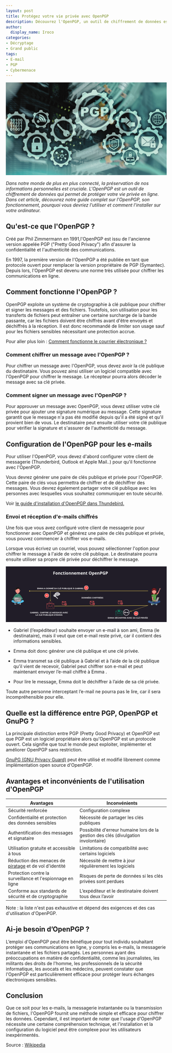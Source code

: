 ```yaml
---
layout: post
title: Protégez votre vie privée avec OpenPGP
description: Découvrez l'OpenPGP, un outil de chiffrement de données essentiel pour préserver votre vie privée en ligne. Apprenez-en plus dans notre guide complet. 
author:
  display_name: Iroco
categories:
- Décryptage
- Grand public
tags:
- E-mail
- PGP
- Cybermenace
---
```

![Illustration de l'article](/images/PGP/PGP.png)

*Dans notre monde de plus en plus connecté, la préservation de nos informations personnelles est cruciale. L'OpenPGP est un outil de chiffrement de données qui permet de protéger votre vie privée en ligne. Dans cet article, découvrez notre guide complet sur l'OpenPGP, son fonctionnement, pourquoi vous devriez l'utiliser et comment l'installer sur votre ordinateur.*

## Qu'est-ce que l'OpenPGP ?

 Créé par Phil Zimmermann en 1991,l'OpenPGP est issu de l'ancienne version appelée PGP ("Pretty Good Privacy") afin d'assurer la confidentialité et l'authenticité des communications. 
 
 En 1997, la première version de l'OpenPGP a été publiée en tant que protocole ouvert pour remplacer la version propriétaire de PGP (Symantec). Depuis lors, l'OpenPGP est devenu une norme très utilisée pour chiffrer les communications en ligne.

## Comment fonctionne l'OpenPGP ?

OpenPGP exploite un système de cryptographie à clé publique pour chiffrer et signer les messages et des fichiers. Toutefois, 
son utilisation pour les transferts de fichiers peut entraîner une certaine surcharge de la bande passante, car les fichiers doivent être chiffrés avant d'être envoyés et déchiffrés à la réception. Il est donc recommandé de limiter son usage sauf pour les fichiers sensibles nécessitant une protection accrue.

Pour aller plus loin : [Comment fonctionne le courrier électronique ?](https://blog.iroco.co/comment-fonctionne-le-courrier-%C3%A9lectronique/)
### Comment chiffrer un message avec l'OpenPGP ?

Pour chiffrer un message avec l'OpenPGP, vous devez avoir la clé publique du destinataire. Vous pouvez ainsi utiliser un logiciel compatible avec l'OpenPGP pour chiffrer le message. Le récepteur pourra alors décoder le message avec sa clé privée.

### Comment signer un message avec l'OpenPGP ?

Pour approuver un message avec OpenPGP, vous devez utiliser votre clé privée pour ajouter une signature numérique au message. Cette signature garantit que le message n'a pas été modifié depuis qu'il a été signé et qu'il provient bien de vous. Le destinataire peut ensuite utiliser votre clé publique pour vérifier la signature et s'assurer de l'authenticité du message.

## Configuration de l'OpenPGP pour les e-mails

Pour utiliser l'OpenPGP, vous devez d'abord configurer votre client de messagerie (Thunderbird, Outlook et Apple Mail..) pour qu'il fonctionne avec l'OpenPGP.

Vous devrez générer une paire de clés publique et privée pour l'OpenPGP. Cette paire de clés vous permettra de chiffrer et de déchiffrer des messages. Vous devrez également partager votre clé publique avec les personnes avec lesquelles vous souhaitez communiquer en toute sécurité.

Voir [le guide d'installation d'OpenPGP dans Thundebird.](https://support.mozilla.org/fr/kb/openpgp-thunderbird-guide-faq) 

### Envoi et réception d'e-mails chiffrés

Une fois que vous avez configuré votre client de messagerie pour fonctionner avec OpenPGP et générez une paire de clés publique et privée, vous pouvez commencer à chiffrer vos e-mails.

Lorsque vous écrivez un courriel, vous pouvez sélectionner l'option pour chiffrer le message à l'aide de votre clé publique. Le destinataire pourra ensuite utiliser sa propre clé privée pour déchiffrer le message.

![Illustration de l'article](/images/PGP/schema-fonctionnement-openPGP.png)

* Gabriel (l’expéditeur) souhaite envoyer un e-mail à son ami, Emma (le destinataire), mais il veut que cet e-mail reste privé, car il contient des informations sensibles. 

* Emma doit donc générer une clé publique et une clé privée. 

* Emma transmet sa clé publique à Gabriel et à l’aide de la clé publique qu’il vient de recevoir, Gabriel peut chiffrer son e-mail et peut maintenant envoyer l’e-mail chiffré à Emma .

* Pour lire le message, Emma doit le déchiffrer à l’aide de sa clé privée. 

Toute autre personne interceptant l’e-mail ne pourra pas le lire, car il sera incompréhensible pour elle.

## Quelle est la différence entre PGP, OpenPGP et GnuPG ?

La principale distinction entre PGP (Pretty Good Privacy) et OpenPGP est que PGP est un logiciel propriétaire alors qu'OpenPGP est un protocole ouvert. Cela signifie que tout le monde peut exploiter, implémenter et améliorer OpenPGP sans restriction. 

[GnuPG (GNU Privacy Guard)](https://gnupg.org/) peut être utilisé et modifié librement comme implémentation open source d'OpenPGP.

## Avantages et inconvénients de l'utilisation d'OpenPGP

| Avantages | Inconvénients |
| --------------- |--------------- |
| Sécurité renforcée |  Configuration complexe | 
| Confidentialité et protection des données sensibles | Nécessité de partager les clés publiques | 
| Authentification des messages et signataire | Possibilité d'erreur humaine lors de la gestion des clés (divulgation involontaire) |     
| Utilisation gratuite et accessible à tous | Limitations de compatibilité avec certains logiciels | 
| Réduction des menaces de [piratage](https://blog.iroco.co/phishing/) et de vol d'identité | Nécessité de mettre à jour régulièrement les logiciels | 
| Protection contre la surveillance et l'espionnage en ligne | Risques de perte de données si les clés privées sont perdues | 
| Conforme aux standards de sécurité et de cryptographie | L’expéditeur et le destinataire doivent tous deux l’avoir | 

Note : la liste n'est pas exhaustive et dépend des exigences et des cas d'utilisation d'OpenPGP.

## Ai-je besoin d’OpenPGP ?

L’emploi d'OpenPGP peut être bénéfique pour tout individu souhaitant protéger ses communications en ligne, y compris les e-mails, la messagerie instantanée et les fichiers partagés. Les personnes ayant des préoccupations en matière de confidentialité, comme les journalistes, les militants des droits de l'homme, les professionnels de la sécurité informatique, les avocats et les médecins, peuvent constater que l'OpenPGP est particulièrement efficace pour protéger leurs échanges électroniques sensibles.

## Conclusion 

Que ce soit pour les e-mails, la messagerie instantanée ou la transmission de fichiers, l'OpenPGP fournit une méthode simple et efficace pour chiffrer les données. Cependant, il est important de noter que l'usage d'OpenPGP nécessite une certaine compréhension technique, et l'installation et la configuration du logiciel peut être complexe pour les utilisateurs inexpérimentés.

Source : [Wikipedia](https://fr.wikipedia.org/wiki/Pretty_Good_Privacy) 
